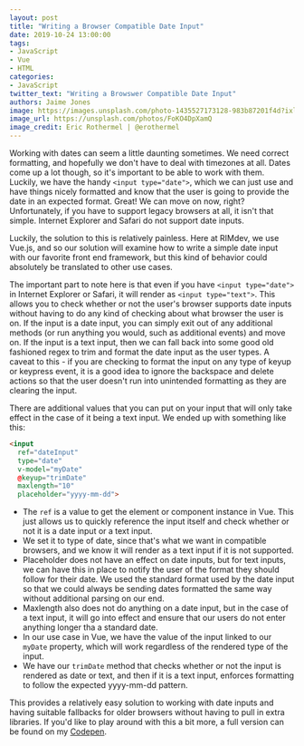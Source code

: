 ```yaml
---
layout: post
title: "Writing a Browser Compatible Date Input"
date: 2019-10-24 13:00:00
tags:
- JavaScript
- Vue
- HTML
categories:
- JavaScript
twitter_text: "Writing a Browswer Compatible Date Input"
authors: Jaime Jones
image: https://images.unsplash.com/photo-1435527173128-983b87201f4d?ixlib=rb-1.2.1&ixid=eyJhcHBfaWQiOjEyMDd9&auto=format&fit=crop&w=1347&q=80
image_url: https://unsplash.com/photos/FoKO4DpXamQ
image_credit: Eric Rothermel | @erothermel
---
```


Working with dates can seem a little daunting sometimes. We need correct formatting, and hopefully we don't have to deal with timezones at all. Dates come up a lot though, so it's important to be able to work with them. Luckily, we have the handy `<input type="date">`, which we can just use and have things nicely formatted and know that the user is going to provide the date in an expected format. Great! We can move on now, right? Unfortunately, if you have to support legacy browsers at all, it isn't that simple. Internet Explorer and Safari do not support date inputs.

Luckily, the solution to this is relatively painless. Here at RIMdev, we use Vue.js, and so our solution will examine how to write a simple date input with our favorite front end framework, but this kind of behavior could absolutely be translated to other use cases.

The important part to note here is that even if you have `<input type="date">` in Internet Explorer or Safari, it will render as `<input type="text">`. This allows you to check whether or not the user's browser supports date inputs without having to do any kind of checking about what browser the user is on. If the input is a date input, you can simply exit out of any additional methods (or run anything you would, such as additional events) and move on. If the input is a text input, then we can fall back into some good old fashioned regex to trim and format the date input as the user types. A caveat to this - if you are checking to format the input on any type of keyup or keypress event, it is a good idea to ignore the backspace and delete actions so that the user doesn't run into unintended formatting as they are clearing the input.

There are additional values that you can put on your input that will only take effect in the case of it being a text input. We ended up with something like this:
```html
<input
  ref="dateInput"
  type="date"
  v-model="myDate"
  @keyup="trimDate"
  maxlength="10"
  placeholder="yyyy-mm-dd">
```
- The `ref` is a value to get the element or component instance in Vue. This just allows us to quickly reference the input itself and check whether or not it is a date input or a text input.
- We set it to type of date, since that's what we want in compatible browsers, and we know it will render as a text input if it is not supported.
- Placeholder does not have an effect on date inputs, but for text inputs, we can have this in place to notify the user of the format they should follow for their date. We used the standard format used by the date input so that we could always be sending dates formatted the same way without additional parsing on our end.
- Maxlength also does not do anything on a date input, but in the case of a text input, it will go into effect and ensure that our users do not enter anything longer tha a standard date.
- In our use case in Vue, we have the value of the input linked to our `myDate` property, which will work regardless of the rendered type of the input.
- We have our `trimDate` method that checks whether or not the input is rendered as date or text, and then if it is a text input, enforces formatting to follow the expected yyyy-mm-dd pattern.

This provides a relatively easy solution to working with date inputs and having suitable fallbacks for older browsers without having to pull in extra libraries. If you'd like to play around with this a bit more, a full version can be found on my [Codepen](https://codepen.io/jaime-lynn/pen/MWWmrbN).
